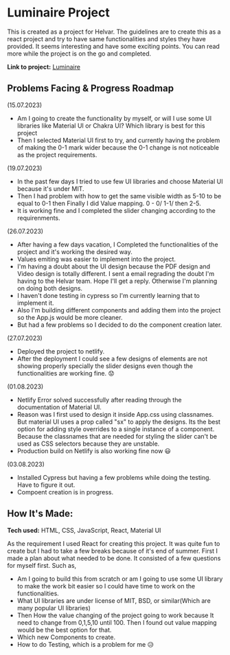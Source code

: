 <base target="_blank">

# Luminaire Project

This is created as a project for Helvar. The guidelines are to create this as a react project and try to have same functionalities and styles they have provided. It seems interesting and have some exciting points. You can read more while the project is on the go and completed.

**Link to project:** <a href="https://luminaire-kvshw.netlify.app/" target="_blank"> Luminaire </a>

## Problems Facing & Progress Roadmap

(15.07.2023)

- Am I going to create the functionality by myself, or will I use some UI libraries like Material UI or Chakra UI? Which library is best for this project
- Then I selected Material UI first to try, and currently having the problem of making the 0-1 mark wider because the 0-1 change is not noticeable as the project requirements.

(19.07.2023)

- In the past few days I tried to use few UI libraries and choose Material UI because it's under MIT.
- Then I had problem with how to get the same visible width as 5-10 to be equal to 0-1 then Finally I did Value mapping. 0 - 0/ 1-1/ then 2-5.
- It is working fine and I completed the slider changing according to the requirenments.

(26.07.2023)

- After having a few days vacation, I Completed the functionalities of the project and it's working the desired way.
- Values emiting was easier to implement into the project.
- I'm having a doubt about the UI design because the PDF design and Video design is totally different. I sent a email regrading the doubt I'm having to the Helvar team. Hope I'll get a reply. Otherwise I'm planning on doing both designs.
- I haven't done testing in cypress so I'm currently learning that to implement it.
- Also I'm building different components and adding them into the project so the App.js would be more cleaner.
- But had a few problems so I decided to do the component creation later.

(27.07.2023)

- Deployed the project to netlify.
- After the deployment I could see a few designs of elements are not showing properly specially the slider designs even though the functionalities are working fine. 😟

(01.08.2023)

- Netlify Error solved successfully after reading through the documentation of Material UI.
- Reason was I first used to design it inside App.css using classnames. But material UI uses a prop called "sx" to apply the designs. Its the best option for adding style overrides to a single instance of a component. Because the classnames that are needed for styling the slider can't be used as CSS selectors because they are unstable.
- Production build on Netlify is also working fine now 😃

(03.08.2023)

- Installed Cypress but having a few problems while doing the testing. Have to figure it out.
- Compoent creation is in progress.
<!-- ![alt tag](http://placecorgi.com/1200/650) -->

## How It's Made:

**Tech used:** HTML, CSS, JavaScript, React, Material UI

As the requirement I used React for creating this project. It was quite fun to create but I had to take a few breaks because of it's end of summer. First I made a plan about what needed to be done. It consisted of a few questions for myself first. Such as,

- Am I going to build this from scratch or am I going to use some UI library to make the work bit easier so I could have time to work on the functionalities.
- What UI libraries are under license of MIT, BSD, or similar(Which are many popular UI libraries)
- Then How the value changing of the project going to work because It need to change from 0,1,5,10 until 100. Then I found out value mapping would be the best option for that.
- Which new Components to create.
- How to do Testing, which is a problem for me 😥

<!-- Version 1 of the project before breaking down to components
import React, { useState } from "react";
import "./App.css";
import { Slider } from "@mui/material";
import Button from "@mui/material/Button";

const valueBreakSteps = 21;

const valueMappings = {
  0: 0,
  1: 1,
};

for (let i = 2; i <= valueBreakSteps; i++) {
  valueMappings[i] = (i - 1) * 5;
}

const firstValueToFind = 80;
const eightyPositionFound = Object.keys(valueMappings).findIndex(
  (key) => valueMappings[key] === firstValueToFind
);
const secondValueToFind = 20;
const TwentyPositionFound = Object.keys(valueMappings).findIndex(
  (key) => valueMappings[key] === secondValueToFind
);

function App() {
  const [firstSliderValue, setFirstSliderValue] = useState(eightyPositionFound);
  const [secondSliderValue, setSecondSliderValue] =
    useState(TwentyPositionFound);
  const [thirdSliderValue, setThirdSliderValue] = useState(0);
  const [appliedValues, setAppliedValues] = useState(null);
  const [changesApplied, setChangesApplied] = useState(false);

  const handleFirstSliderChange = (event, newValue) => {
    setFirstSliderValue(newValue);

    if (newValue < secondSliderValue) {
      setSecondSliderValue(newValue);
    }

    if (newValue < thirdSliderValue) {
      setThirdSliderValue(newValue);
    }
  };

  const handleSecondSliderChange = (event, newValue) => {
    setSecondSliderValue(newValue);

    if (newValue > firstSliderValue) {
      setFirstSliderValue(newValue);
    }

    if (newValue < thirdSliderValue) {
      setThirdSliderValue(newValue);
    }
  };

  const handleThirdSliderChange = (event, newValue) => {
    setThirdSliderValue(newValue);

    if (newValue > firstSliderValue) {
      setFirstSliderValue(newValue);
    }

    if (newValue > secondSliderValue) {
      setSecondSliderValue(newValue);
    }
  };

  const mappedValue = valueMappings[firstSliderValue];

  const handleApplyClick = () => {
    // Save the applied values
    const levels = {
      occupied: mappedValue,
      powerSave: valueMappings[secondSliderValue],
      minimum: valueMappings[thirdSliderValue],
    };
    setAppliedValues(levels);
    setChangesApplied(true);
  };

  const handleCancelClick = () => {
    // Clear the applied values and indicate that changes were canceled
    setAppliedValues(null);
    setChangesApplied(true);
  };

  const getSliderStyles = () => ({
    width: 300,
    "& .MuiSlider-thumb": {
      backgroundColor: "#ad3738",
    },
    "& .MuiSlider-rail": {
      backgroundColor: "#efeeef",
      border: "1px solid #696969",
      height: "10px",
    },
    "& .MuiSlider-track": {
      border: "0px",
      backgroundColor: "#ad3738",
      height: "9px",
    },
  });

  return (
    <div className="App">
      <div className="grid h-[100vh] items-center md:h-[100vmin] overflow-y-hidden justify-center">
        <div className="grid justify-center  md:mt-0">
          <div className="w-[95vw] border-2 p-4 grid justify-center md:w-[350px]">
            <h3 className="text-xl font-bold text-left mb-3">Edit Levels</h3>
            <div>
              <div className="w-[300px] grid grid-cols-2">
                <span className="text-left font-semibold">Occupied</span>
                <span className="text-right text-[#ba122b] font-semibold">
                  {mappedValue}%
                </span>
              </div>
              <div>
                <Slider
                  data-testid="first-slider"
                  value={firstSliderValue}
                  min={0}
                  max={valueBreakSteps}
                  step={1}
                  onChange={handleFirstSliderChange}
                  sx={getSliderStyles()}
                />
              </div>
              <div className="w-[300px] grid grid-cols-2">
                <span className="text-left font-semibold">Power save</span>
                <span className="text-right text-[#ba122b] font-semibold">
                  {valueMappings[secondSliderValue]}%
                </span>
              </div>
              <div>
                <Slider
                  data-testid="second-slider"
                  value={secondSliderValue}
                  min={0}
                  max={valueBreakSteps}
                  step={1}
                  onChange={handleSecondSliderChange}
                  sx={getSliderStyles()}
                />
              </div>
              <div className="w-[300px] grid grid-cols-2">
                <span className="text-left font-semibold">Minimum</span>
                <span className="text-right text-[#ba122b] font-semibold">
                  {valueMappings[thirdSliderValue]}%
                </span>
              </div>
              <div>
                <Slider
                  data-testid="third-slider"
                  value={thirdSliderValue}
                  min={0}
                  max={valueBreakSteps}
                  step={1}
                  onChange={handleThirdSliderChange}
                  sx={getSliderStyles()}
                />
              </div>
            </div>
            <div className="grid grid-cols-2 items-center justify-center mt-4">
              <div>
                <Button
                  className="cancel-button"
                  variant="contained"
                  size="small"
                  onClick={handleCancelClick}
                >
                  Cancel
                </Button>
              </div>
              <div>
                <Button
                  className="apply-button"
                  variant="contained"
                  size="small"
                  onClick={handleApplyClick}
                >
                  Apply
                </Button>
              </div>
            </div>
          </div>
          <div className="h-[15vh]">
            {changesApplied && (
              <div className="text-center mt-3">
                {appliedValues ? (
                  <>
                    <p className="font-bold">Applied Levels:</p>
                    <span>
                      <p>Occupied: {appliedValues.occupied}% </p>
                      <p>Power Save: {appliedValues.powerSave}% </p>
                      <p>Minimum: {appliedValues.minimum}% </p>
                    </span>
                  </>
                ) : (
                  <p>Changes have been canceled.</p>
                )}
              </div>
            )}
          </div>
        </div>
      </div>
    </div>
  );
}

export default App; -->

<!--
## Optimizations

_(optional)_

You don't have to include this section but interviewers _love_ that you can not only deliver a final product that looks great but also functions efficiently. Did you write something then refactor it later and the result was 5x faster than the original implementation? Did you cache your assets? Things that you write in this section are **GREAT** to bring up in interviews and you can use this section as reference when studying for technical interviews!

## Lessons Learned:

No matter what your experience level, being an engineer means continuously learning. Every time you build something you always have those _whoa this is awesome_ or _fuck yeah I did it!_ moments. This is where you should share those moments! Recruiters and interviewers love to see that you're self-aware and passionate about growing.

## Examples:

Take a look at these couple examples that I have in my own portfolio:

**Palettable:** https://github.com/alecortega/palettable

**Twitter Battle:** https://github.com/alecortega/twitter-battle

**Patch Panel:** https://github.com/alecortega/patch-panel -->

<!-- const marks = [
  {
    value: 0,
  },
  {
    value: 1,
  },
  {
    value: 5,
  },
  {
    value: 10,
  },
  {
    value: 15,
  },
  {
    value: 20,
  },
  {
    value: 25,
  },
  {
    value: 30,
  },
  {
    value: 35,
  },
  {
    value: 40,
  },
  {
    value: 45,
  },
  {
    value: 50,
  },
  {
    value: 55,
  },
  {
    value: 60,
  },
  {
    value: 65,
  },
  {
    value: 70,
  },
  {
    value: 75,
  },
  {
    value: 80,
  },
  {
    value: 85,
  },
  {
    value: 90,
  },
  {
    value: 95,
  },
  {
    value: 100,
  },
];
];
// const valueMappings = {
//   0: 0,
//   1: 1,
//   2: 5,
//   3: 10,
//   4: 15,
//   5: 20,
//   6: 25,
//   7: 30,
//   8: 35,
//   9: 40,
//   10: 45,
//   11: 50,
//   12: 55,
//   13: 60,
//   14: 65,
//   15: 70,
//   16: 75,
//   17: 80,
//   18: 85,
//   19: 90,
//   20: 95,
//   21: 100,
// };
 -->
